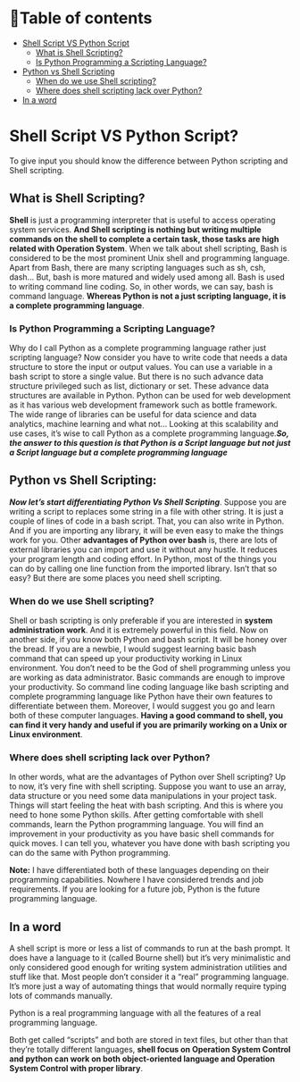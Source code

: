 # 📕Table of contents 
* [Shell Script VS Python Script](#shell-script-vs-python-script)
  * [What is Shell Scripting?](#what-is-shell-scripting)
  * [Is Python Programming a Scripting Language?](#is-python-programming-a-scripting-language)
* [Python vs Shell Scripting](#python-vs-shell-scripting)
  * [When do we use Shell scripting?](#when-do-we-use-shell-scripting)
  * [Where does shell scripting lack over Python?](#where-does-shell-scripting-lack-over-python)
* [In a word](#in-a-word)

# Shell Script VS Python Script?

To give input you should know the difference between Python scripting and Shell scripting.

## What is Shell Scripting?

**Shell** is just a programming interpreter that is useful to access operating system services. **And Shell scripting is nothing but writing multiple commands on the shell to complete a certain task, those tasks are high related with Operation System**. When we talk about shell scripting, Bash is considered to be the most prominent Unix shell and programming language. Apart from Bash, there are many scripting languages such as sh, csh, dash… But, bash is more matured and widely used among all. Bash is used to writing command line coding. So, in other words, we can say, bash is command language. **Whereas Python is not a just scripting language, it is a complete programming language**.

### Is Python Programming a Scripting Language?

Why do I call Python as a complete programming language rather just scripting language? Now consider you have to write code that needs a data structure to store the input or output values. You can use a variable in a bash script to store a single value. But there is no such advance data structure privileged such as list, dictionary or set. These advance data structures are available in Python. Python can be used for web development as it has various web development framework such as bottle framework. The wide range of libraries can be useful for data science and data analytics, machine learning and what not… Looking at this scalability and use cases, it’s wise to call Python as a complete programming language.***So, the answer to this question is that Python is a Script language but not just a Script language but a complete programming language***

## Python vs Shell Scripting:

***Now let’s start differentiating Python Vs Shell Scripting***. Suppose you are writing a script to replaces some string in a file with other string. It is just a couple of lines of code in a bash script. That, you can also write in Python. And if you are importing any library, it will be even easy to make the things work for you. Other **advantages of Python over bash** is, there are lots of external libraries you can import and use it without any hustle. It reduces your program length and coding effort. In Python, most of the things you can do by calling one line function from the imported library. Isn’t that so easy? But there are some places you need shell scripting.

### When do we use Shell scripting?

Shell or bash scripting is only preferable if you are interested in **system administration work**. And it is extremely powerful in this field. Now on another side, if you know both Python and bash script. It will be honey over the bread. If you are a newbie, I would suggest learning basic bash command that can speed up your productivity working in Linux environment. You don’t need to be the God of shell programming unless you are working as data administrator. Basic commands are enough to improve your productivity. So command line coding language like bash scripting and complete programming language like Python have their own features to differentiate between them. Moreover, I would suggest you go and learn both of these computer languages. **Having a good command to shell, you can find it very handy and useful if you are primarily working on a Unix or Linux environment**.

### Where does shell scripting lack over Python?

In other words, what are the advantages of Python over Shell scripting? Up to now, it’s very fine with shell scripting. Suppose you want to use an array, data structure or you need some data manipulations in your project task. Things will start feeling the heat with bash scripting. And this is where you need to hone some Python skills. After getting comfortable with shell commands, learn the Python programming language. You will find an improvement in your productivity as you have basic shell commands for quick moves. I can tell you, whatever you have done with bash scripting you can do the same with Python programming.

**Note:** I have differentiated both of these languages depending on their programming capabilities. Nowhere I have considered trends and job requirements. If you are looking for a future job, Python is the future programming language.

## In a word

A shell script is more or less a list of commands to run at the bash prompt. It does have a language to it (called Bourne shell) but it’s very minimalistic and only considered good enough for writing system administration utilities and stuff like that. Most people don’t consider it a “real” programming language. It’s more just a way of automating things that would normally require typing lots of commands manually.

Python is a real programming language with all the features of a real programming language.

Both get called “scripts” and both are stored in text files, but other than that they’re totally different languages, **shell focus on Operation System Control and python can work on both object-oriented language and Operation System Control with proper library**.

